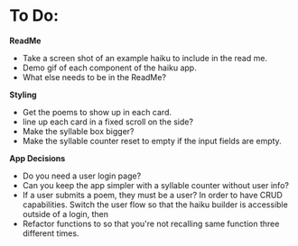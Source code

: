 # To Do:

**ReadMe**
- Take a screen shot of an example haiku to include in the read me.
- Demo gif of each component of the haiku app.
- What else needs to be in the ReadMe?

**Styling**
- Get the poems to show up in each card.
- line up each card in a fixed scroll on the side?
- Make the syllable box bigger?
- Make the syllable counter reset to empty if the input fields are empty.

**App Decisions**
- Do you need a user login page?
- Can you keep the app simpler with a syllable counter without user info?
- If a user submits a poem, they must be a user? In order to have CRUD capabilities. Switch the user flow so that the haiku builder is accessible outside of a login, then
- Refactor functions to so that you're not recalling same function three different times.
